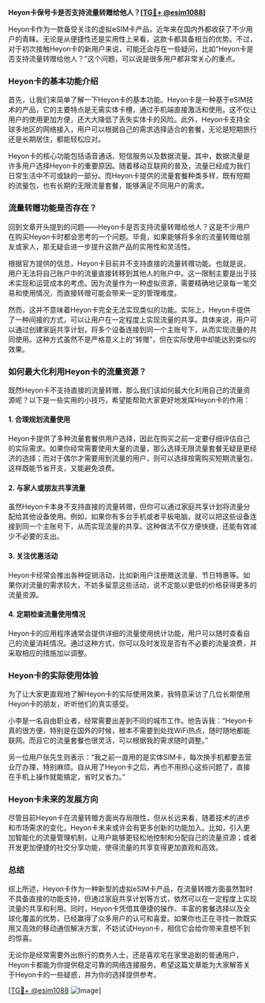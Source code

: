 **Heyon卡保号卡是否支持流量转赠给他人？[[TG💪+ @esim1088](https://t.me/s/esim1088)]**

Heyon卡作为一款备受关注的虚拟eSIM卡产品，近年来在国内外都收获了不少用户的青睐。无论是从便捷性还是实用性上来看，这款卡都具备相当的优势。不过，对于初次接触Heyon卡的新用户来说，可能还会存在一些疑问，比如“Heyon卡是否支持流量转赠给他人？”这个问题，可以说是很多用户都非常关心的重点。

### Heyon卡的基本功能介绍

首先，让我们来简单了解一下Heyon卡的基本功能。Heyon卡是一种基于eSIM技术的产品，它的主要特点是无需实体卡槽，通过手机端直接激活和使用。这不仅让用户的使用更加方便，还大大降低了丢失实体卡的风险。此外，Heyon卡支持全球多地区的网络接入，用户可以根据自己的需求选择适合的套餐，无论是短期旅行还是长期居住，都能轻松应对。

Heyon卡的核心功能包括语音通话、短信服务以及数据流量。其中，数据流量是许多用户选择Heyon卡的重要原因。随着移动互联网的普及，流量已经成为我们日常生活中不可或缺的一部分。而Heyon卡提供的流量套餐种类多样，既有短期的流量包，也有长期的无限流量套餐，能够满足不同用户的需求。

### 流量转赠功能是否存在？

回到文章开头提到的问题——Heyon卡是否支持流量转赠给他人？这是不少用户在购买Heyon卡时都会思考的一个问题。毕竟，如果能够将多余的流量转赠给朋友或家人，那无疑会进一步提升这款产品的实用性和灵活性。

根据官方提供的信息，Heyon卡目前并不支持直接的流量转赠功能。也就是说，用户无法将自己账户中的流量直接转移到其他人的账户中。这一限制主要是出于技术实现和运营成本的考虑。因为流量作为一种虚拟资源，需要精确地记录每一笔交易和使用情况，而直接转赠可能会带来一定的管理难度。

然而，这并不意味着Heyon卡完全无法实现类似的功能。实际上，Heyon卡提供了一种间接的方式，可以让用户在一定程度上实现流量的共享。具体来说，用户可以通过创建家庭共享计划，将多个设备连接到同一个主账号下，从而实现流量的共同使用。这种方式虽然不是严格意义上的“转赠”，但在实际使用中却能达到类似的效果。

### 如何最大化利用Heyon卡的流量资源？

既然Heyon卡不支持直接的流量转赠，那么我们该如何最大化利用自己的流量资源呢？以下是一些实用的小技巧，希望能帮助大家更好地发挥Heyon卡的作用：

#### 1. **合理规划流量使用**
   Heyon卡提供了多种流量套餐供用户选择，因此在购买之前一定要仔细评估自己的实际需求。如果你经常需要使用大量的流量，那么选择无限流量套餐无疑是更经济的选择；而对于偶尔才需要用到流量的用户，则可以选择按需购买短期流量包，这样既能节省开支，又能避免浪费。

#### 2. **与家人或朋友共享流量**
   虽然Heyon卡本身不支持直接的流量转赠，但你可以通过家庭共享计划将流量分配给其他设备使用。例如，如果你有多台手机或者平板电脑，就可以把这些设备连接到同一个主账号下，从而实现流量的共享。这种做法不仅方便快捷，还能有效减少不必要的支出。

#### 3. **关注优惠活动**
   Heyon卡经常会推出各种促销活动，比如新用户注册赠送流量、节日特惠等。如果你对流量的需求较大，不妨多留意这些活动，说不定能以更低的价格获得更多的流量资源。

#### 4. **定期检查流量使用情况**
   Heyon卡的应用程序通常会提供详细的流量使用统计功能，用户可以随时查看自己的流量消耗情况。通过这种方式，你可以及时发现是否有不必要的流量浪费，并采取相应的措施加以调整。

### Heyon卡的实际使用体验

为了让大家更直观地了解Heyon卡的实际使用效果，我特意采访了几位长期使用Heyon卡的朋友，听听他们的真实感受。

小李是一名自由职业者，经常需要出差到不同的城市工作。他告诉我：“Heyon卡真的很方便，特别是在国外的时候，根本不需要到处找WiFi热点，随时随地都能联网。而且它的流量套餐也很灵活，可以根据我的需求随时调整。”

另一位用户张先生则表示：“我之前一直用的是实体SIM卡，每次换手机都要去营业厅办理，特别麻烦。自从用了Heyon卡之后，再也不用担心这些问题了，直接在手机上操作就能搞定，省时又省力。”

### Heyon卡未来的发展方向

尽管目前Heyon卡在流量转赠方面尚存局限性，但从长远来看，随着技术的进步和市场需求的变化，Heyon卡未来或许会有更多创新的功能加入。比如，引入更加智能化的流量管理机制，让用户能够更轻松地控制和分配自己的流量资源；或者开发更加便捷的社交分享功能，使得流量的共享变得更加直观和高效。

### 总结

综上所述，Heyon卡作为一种新型的虚拟eSIM卡产品，在流量转赠方面虽然暂时不具备直接的功能支持，但通过家庭共享计划等方式，依然可以在一定程度上实现流量的共享和利用。同时，Heyon卡凭借其便捷的操作、丰富的套餐选择以及全球化覆盖的优势，已经赢得了众多用户的认可和喜爱。如果你也正在寻找一款既实用又高效的移动通信解决方案，不妨试试Heyon卡，相信它会给你带来意想不到的惊喜。

无论你是经常需要外出旅行的商务人士，还是喜欢宅在家里追剧的普通用户，Heyon卡都能为你提供稳定可靠的网络连接服务。希望这篇文章能为大家解答关于Heyon卡的一些疑惑，并为你的选择提供参考。

[[TG💪+ @esim1088](https://t.me/s/esim1088) ![Image](https://i.postimg.cc/4NQfJmqS/Snipaste-2025-05-13-00-14-12.png)]